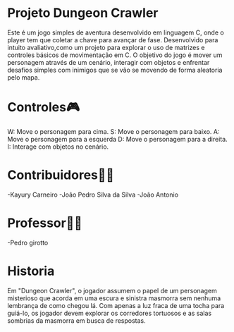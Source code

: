 # Projeto Dungeon Crawler

Este é um jogo simples de aventura desenvolvido em linguagem C, onde o player tem que coletar a chave para avançar de fase. 
Desenvolvido para intuito avaliativo,como um projeto para explorar o uso de matrizes e controles básicos de movimentação em C. 
O objetivo do jogo é mover um personagem através de um cenário, interagir com objetos e enfrentar desafios simples com inimigos que se vão se movendo de forma aleatoria pelo mapa.

# Controles🎮
 W: Move o personagem para cima.
 S: Move o personagem para baixo.
 A: Move o personagem para a esquerda
 D: Move o personagem para a direita.
 I: Interage com objetos no cenário.

# Contribuidores👨‍💻
-Kayury Carneiro
-João Pedro Silva da Silva
-João Antonio
	
# Professor👨‍🏫
  -Pedro girotto

# Historia
Em "Dungeon Crawler", o jogador assumem o papel de um personagem misterioso que acorda em uma escura e sinistra masmorra sem nenhuma lembrança de como chegou lá. 
Com apenas a luz fraca de uma tocha para guiá-lo, os jogador devem explorar os corredores tortuosos e as salas sombrias da masmorra em busca de respostas.
